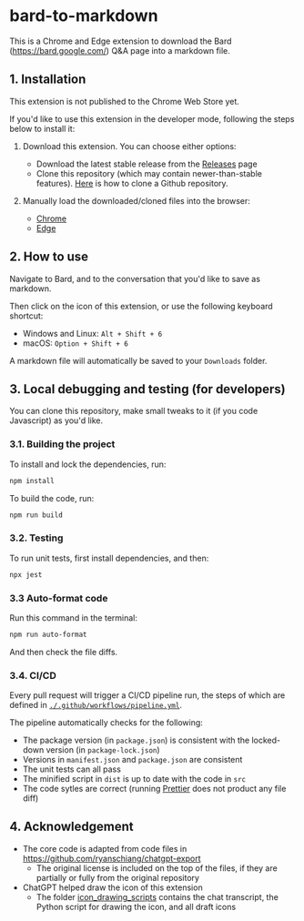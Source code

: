 # bard-to-markdown

This is a Chrome and Edge extension to download the Bard (https://bard.google.com/) Q&A page into a markdown file.

## 1. Installation

This extension is not published to the Chrome Web Store yet.

If you'd like to use this extension in the developer mode, following the steps below to install it:

1. Download this extension. You can choose either options:
    * Download the latest stable release from the [Releases](https://github.com/jsh9/bard-to-markdown/releases) page
    * Clone this repository (which may contain newer-than-stable features). [Here](https://docs.github.com/en/repositories/creating-and-managing-repositories/cloning-a-repository) is how to clone a Github repository.

2. Manually load the downloaded/cloned files into the browser:
    * [Chrome](https://developer.chrome.com/docs/extensions/mv3/getstarted/development-basics/#load-unpacked)
    * [Edge](https://learn.microsoft.com/en-us/microsoft-edge/extensions-chromium/getting-started/extension-sideloading)

## 2. How to use

Navigate to Bard, and to the conversation that you'd like to save as markdown.

Then click on the icon of this extension, or use the following keyboard shortcut:
- Windows and Linux: `Alt + Shift + 6`
- macOS: `Option + Shift + 6`

A markdown file will automatically be saved to your `Downloads` folder.

## 3. Local debugging and testing (for developers)

You can clone this repository, make small tweaks to it (if you code Javascript) as you'd like.

### 3.1. Building the project

To install and lock the dependencies, run:

```bash
npm install
```

To build the code, run:

```bash
npm run build
```

### 3.2. Testing

To run unit tests, first install dependencies, and then:

```bash
npx jest
```

### 3.3 Auto-format code

Run this command in the terminal:

```bash
npm run auto-format
```

And then check the file diffs.

### 3.4. CI/CD

Every pull request will trigger a CI/CD pipeline run, the steps of which are defined in [`./.github/workflows/pipeline.yml`](./.github/workflows/pipeline.yml).

The pipeline automatically checks for the following:
- The package version (in `package.json`) is consistent with the locked-down version (in `package-lock.json`)
- Versions in `manifest.json` and `package.json` are consistent
- The unit tests can all pass
- The minified script in `dist` is up to date with the code in `src`
- The code sytles are correct (running [Prettier](https://prettier.io/) does not product any file diff)

## 4. Acknowledgement

- The core code is adapted from code files in https://github.com/ryanschiang/chatgpt-export
  + The original license is included on the top of the files, if they are partially or fully from the original repository
- ChatGPT helped draw the icon of this extension
  + The folder [icon_drawing_scripts](./icon_drawing_scripts/) contains the chat transcript, the Python script for drawing the icon, and all draft icons
